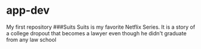# app-dev
My first repository
###Suits
Suits is my favorite Netflix Series. It is a story of a college dropout that becomes a lawyer even though he didn't graduate from any law school
